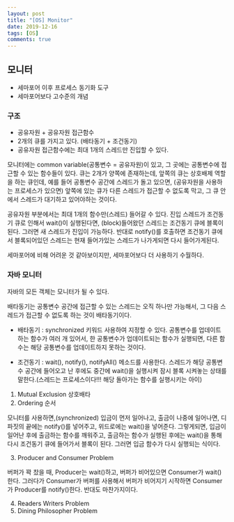 ```yaml
---
layout: post
title: "[OS] Monitor"
date: 2019-12-16
tags: [OS]
comments: true
---
```


## 모니터

* 세마포어 이후 프로세스 동기화 도구
* 세마포어보다 고수준의 개념

### 구조

* 공유자원 + 공유자원 접근함수
* 2개의 큐를 가지고 있다. (배타동기 + 조건동기)
* 공유자원 접근함수에는 최대 1개의 스레드만 진입할 수 있다.

모니터에는 common variable(공통변수 = 공유자원)이 있고, 그 곳에는 공통변수에 접근할 수 있는 함수들이 있다. 큐는 2개가 양쪽에 존재하는데, 앞쪽의 큐는 상호배제 역할을 하는 큐인데, 예를 들어 공통변수 공간에 스레드가 돌고 있으면, (공유자원을 사용하는 프로세스가 있으면) 앞쪽에 있는 큐가 다른 스레드가 접근할 수 없도록 막고, 그 큐 안에서 스레드가 대기하고 있어야하는 것이다. 

공유자원 부분에서는 최대 1개의 함수만(스레드) 들어갈 수 있다. 진입 스레드가 조건동기 큐로 인해서 wait()이 실행된다면, (block)들어왔던 스레드는 조건동기 큐에 블록이된다. 그러면 새 스레드가 진입이 가능하다. 반대로 notify()를 호출하면 조건동기 큐에서 블록되어있던 스레드는 현재 들어가있는 스레드가 나가게되면 다시 들어가게된다.

세마포어에 비해 어려운 것 같아보이지만, 세마포어보다 더 사용하기 수월하다.

### 자바 모니터

자바의 모든 객체는 모니터가 될 수 있다.

배타동기는 공통변수 공간에 접근할 수 있는 스레드는 오직 하나만 가능해서, 그 다음 스레드가 접근할 수 없도록 하는 것이 배타동기이다.

* 배타동기 : synchronized 키워드 사용하여 지정할 수 있다. 공통변수를 업데이트하는 함수가 여러 개 있어서, 한 공통변수가 업데이트되는 함수가 실행되면, 다른 함수는 해당 공통변수를 업데이트하지 못하는 것이다.

* 조건동기 : wait(), notify(), notifyAll() 메소드를 사용한다. 스레드가 해당 공통변수 공간에 들어오고 난 후에도 중간에 wait()을 실행시켜 잠시 블록 시켜놓는 상태를 말한다.(스레드는 프로세스이다!!! 해당 돌아가는 함수를 실행시키는 아이)

1. Mutual Exclusion 상호배타
2. Ordering 순서

모니터를 사용하면,(synchronized) 입금이 먼저 일어나고, 출금이 나중에 일어나면, 디파짓의 끝에는 notify()를 넣어주고, 위드로에는 wait()을 넣어준다. 그렇게되면, 입금이 일어난 후에 출금하는 함수를 깨워주고, 출금하는 함수가 실행된 후에는 wait()을 통해 다시 조건동기 큐에 들어가서 블록이 된다. 그러면 입금 함수가 다시 실행되는 식이다.

3. Producer and Consumer Problem

버퍼가 꽉 찼을 때, Producer는 wait()하고, 버퍼가 비어있으면 Consumer가 wait()한다. 그러다가 Consumer가 버퍼를 사용해서 버퍼가 비어지기 시작하면 Consumer가 Producer를 notify()한다. 반대도 마찬가지이다.

4. Readers Writers Problem
5. Dining Philosopher Problem

